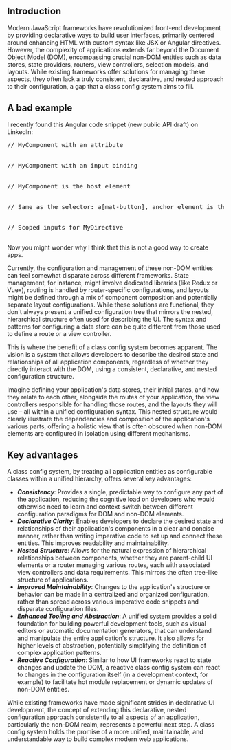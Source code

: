 ## Introduction

Modern JavaScript frameworks have revolutionized front-end development by providing declarative ways to build
user interfaces, primarily centered around enhancing HTML with custom syntax like JSX or Angular directives.
However, the complexity of applications extends far beyond the Document Object Model (DOM), encompassing crucial 
non-DOM entities such as data stores, state providers, routers, view controllers, selection models, and layouts.
While existing frameworks offer solutions for managing these aspects, they often lack a truly consistent, declarative,
and nested approach to their configuration, a gap that a class config system aims to fill.

## A bad example
I recently found this Angular code snippet (new public API draft) on LinkedIn:

<pre data-javascript>
// MyComponent with an attribute
<MyComponent myAttribute="someValue" />

// MyComponent with an input binding
<MyComponent [myInput]="mySignal()" />

// MyComponent is the host element
<MyComponent @MyDirective />

// Same as the selector: a[mat-button], anchor element is the host element
<MatButton:a></MatButton:a>

// Scoped inputs for MyDirective
<MyComponent @MyDirective(input1="someString" [input2]="mySignal()") />
</pre>

Now you might wonder why I think that this is not a good way to create apps.

Currently, the configuration and management of these non-DOM entities can feel somewhat disparate across different
frameworks. State management, for instance, might involve dedicated libraries (like Redux or Vuex), routing is
handled by router-specific configurations, and layouts might be defined through a mix of component composition and
potentially separate layout configurations. While these solutions are functional, they don't always present a
unified configuration tree that mirrors the nested, hierarchical structure often used for describing the UI.
The syntax and patterns for configuring a data store can be quite different from those used to define a route or
a view controller.

This is where the benefit of a class config system becomes apparent. The vision is a system that allows developers
to describe the desired state and relationships of all application components, regardless of whether they directly
interact with the DOM, using a consistent, declarative, and nested configuration structure.

Imagine defining your application's data stores, their initial states, and how they relate to each other, alongside
the routes of your application, the view controllers responsible for handling those routes, and the layouts they will
use – all within a unified configuration syntax. This nested structure would clearly illustrate the dependencies and
composition of the application's various parts, offering a holistic view that is often obscured when non-DOM elements
are configured in isolation using different mechanisms.

## Key advantages
A class config system, by treating all application entities as configurable classes within a unified hierarchy,
offers several key advantages:

* ***Consistency***: Provides a single, predictable way to configure any part of the application, reducing the cognitive load on developers who would otherwise need to learn and context-switch between different configuration paradigms for DOM and non-DOM elements.
* ***Declarative Clarity***: Enables developers to declare the desired state and relationships of their application's components in a clear and concise manner, rather than writing imperative code to set up and connect these entities. This improves readability and maintainability.
* ***Nested Structure***: Allows for the natural expression of hierarchical relationships between components, whether they are parent-child UI elements or a router managing various routes, each with associated view controllers and data requirements. This mirrors the often tree-like structure of applications.
* ***Improved Maintainability***: Changes to the application's structure or behavior can be made in a centralized and organized configuration, rather than spread across various imperative code snippets and disparate configuration files.
* ***Enhanced Tooling and Abstraction***: A unified system provides a solid foundation for building powerful development tools, such as visual editors or automatic documentation generators, that can understand and manipulate the entire application's structure. It also allows for higher levels of abstraction, potentially simplifying the definition of complex application patterns.
* ***Reactive Configuration***: Similar to how UI frameworks react to state changes and update the DOM, a reactive class config system can react to changes in the configuration itself (in a development context, for example) to facilitate hot module replacement or dynamic updates of non-DOM entities.

While existing frameworks have made significant strides in declarative UI development, the concept of extending this
declarative, nested configuration approach consistently to all aspects of an application, particularly the non-DOM realm,
represents a powerful next step. A class config system holds the promise of a more unified, maintainable, and
understandable way to build complex modern web applications.
